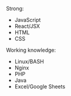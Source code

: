 Strong:
- JavaScript
- React/JSX
- HTML
- CSS

Working knowledge:
- Linux/BASH
- Nginx
- PHP
- Java
- Excel/Google Sheets
